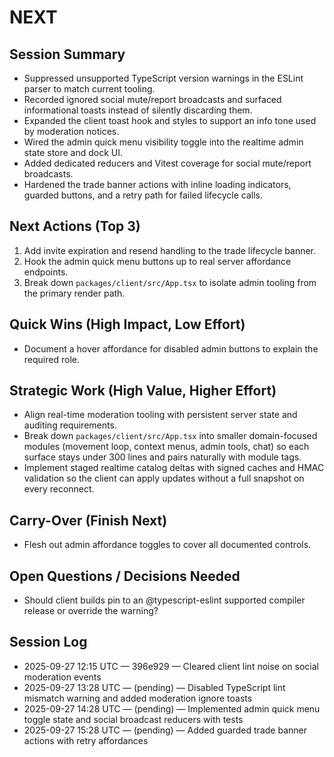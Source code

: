 # NEXT

<!-- This file is the single source of truth for what happens next.
     Keep bullets short. Update at the end of every session. -->

## Session Summary
- Suppressed unsupported TypeScript version warnings in the ESLint parser to match current tooling.
- Recorded ignored social mute/report broadcasts and surfaced informational toasts instead of silently discarding them.
- Expanded the client toast hook and styles to support an info tone used by moderation notices.
- Wired the admin quick menu visibility toggle into the realtime admin state store and dock UI.
- Added dedicated reducers and Vitest coverage for social mute/report broadcasts.
- Hardened the trade banner actions with inline loading indicators, guarded buttons, and a retry path for failed lifecycle calls.

## Next Actions (Top 3)
1. Add invite expiration and resend handling to the trade lifecycle banner.
2. Hook the admin quick menu buttons up to real server affordance endpoints.
3. Break down `packages/client/src/App.tsx` to isolate admin tooling from the primary render path.

## Quick Wins (High Impact, Low Effort)
- Document a hover affordance for disabled admin buttons to explain the required role.

## Strategic Work (High Value, Higher Effort)
- Align real-time moderation tooling with persistent server state and auditing requirements.
- Break down `packages/client/src/App.tsx` into smaller domain-focused modules (movement loop, context menus, admin tools, chat) so each surface stays under 300 lines and pairs naturally with module tags.
- Implement staged realtime catalog deltas with signed caches and HMAC validation so the client can apply updates without a full snapshot on every reconnect.

## Carry-Over (Finish Next)
- Flesh out admin affordance toggles to cover all documented controls.

## Open Questions / Decisions Needed
- Should client builds pin to an @typescript-eslint supported compiler release or override the warning?

## Session Log
- 2025-09-27 12:15 UTC — 396e929 — Cleared client lint noise on social moderation events
- 2025-09-27 13:28 UTC — (pending) — Disabled TypeScript lint mismatch warning and added moderation ignore toasts
- 2025-09-27 14:28 UTC — (pending) — Implemented admin quick menu toggle state and social broadcast reducers with tests
- 2025-09-27 15:28 UTC — (pending) — Added guarded trade banner actions with retry affordances
